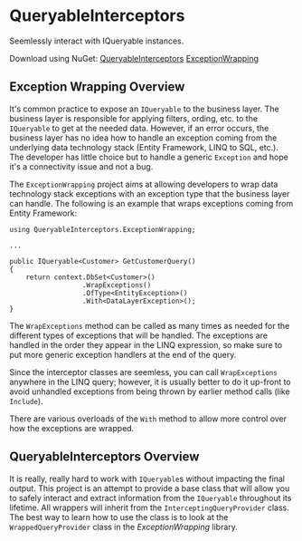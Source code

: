 # QueryableInterceptors

Seemlessly interact with IQueryable instances.

Download using NuGet:
    [QueryableInterceptors](http://www.nuget.org/packages/QueryableInterceptors/)
    [ExceptionWrapping](http://www.nuget.org/packages/QueryableInterceptors.ExceptionWrapping/)

## Exception Wrapping Overview
It's common practice to expose an `IQueryable` to the business layer. The business layer is responsible for applying filters, ording, etc. to the `IQueryable` to get at the needed data. However, if an error occurs, the business layer has no idea how to handle an exception coming from the underlying data technology stack (Entity Framework, LINQ to SQL, etc.). The developer has little choice but to handle a generic `Exception` and hope it's a connectivity issue and not a bug.

The `ExceptionWrapping` project aims at allowing developers to wrap data technology stack exceptions with an exception type that the business layer can handle. The following is an example that wraps exceptions coming from Entity Framework:

    using QueryableInterceptors.ExceptionWrapping;
    
    ...
    
    public IQueryable<Customer> GetCustomerQuery()
    {
        return context.DbSet<Customer>()
                      .WrapExceptions()
                      .OfType<EntityException>()
                      .With<DataLayerException>();
    }
    
The `WrapExceptions` method can be called as many times as needed for the different types of exceptions that will be handled. The exceptions are handled in the order they appear in the LINQ expression, so make sure to put more generic exception handlers at the end of the query.

Since the interceptor classes are seemless, you can call `WrapExceptions` anywhere in the LINQ query; however, it is usually better to do it up-front to avoid unhandled exceptions from being thrown by earlier method calls (like `Include`).

There are various overloads of the `With` method to allow more control over how the exceptions are wrapped.

## QueryableInterceptors Overview
It is really, really hard to work with `IQueryable`s without impacting the final output. This project is an attempt to provide a base class that will allow you to safely interact and extract information from the `IQueryable` throughout its lifetime. All wrappers will inherit from the `InterceptingQueryProvider` class. The best way to learn how to use the class is to look at the `WrappedQueryProvider` class in the *ExceptionWrapping* library. 

